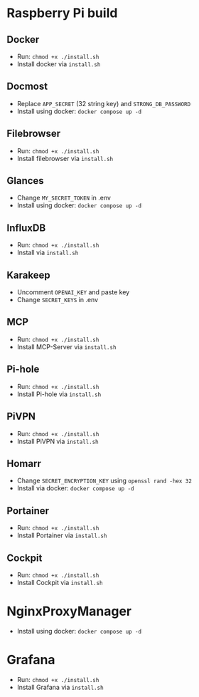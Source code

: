 # Raspberry Pi build

## Docker
- Run: `chmod +x ./install.sh`
- Install docker via `install.sh`

## Docmost
- Replace `APP_SECRET` (32 string key) and `STRONG_DB_PASSWORD` 
- Install using docker: `docker compose up -d`

## Filebrowser
- Run: `chmod +x ./install.sh`
- Install filebrowser via `install.sh`

## Glances
- Change `MY_SECRET_TOKEN` in .env
- Install using docker: `docker compose up -d`

## InfluxDB
- Run: `chmod +x ./install.sh`
- Install via `install.sh`

## Karakeep
- Uncomment `OPENAI_KEY` and paste key
- Change `SECRET_KEYS` in .env

## MCP
- Run: `chmod +x ./install.sh`
- Install MCP-Server via `install.sh`

## Pi-hole
- Run: `chmod +x ./install.sh`
- Install Pi-hole via `install.sh`

## PiVPN
- Run: `chmod +x ./install.sh`
- Install PiVPN via `install.sh`

## Homarr
- Change `SECRET_ENCRYPTION_KEY` using `openssl rand -hex 32`
- Install via docker: `docker compose up -d`

## Portainer
- Run: `chmod +x ./install.sh`
- Install Portainer via `install.sh`

## Cockpit
- Run: `chmod +x ./install.sh`
- Install Cockpit via `install.sh`

# NginxProxyManager
- Install using docker: `docker compose up -d`

# Grafana
- Run: `chmod +x ./install.sh`
- Install Grafana via `install.sh`